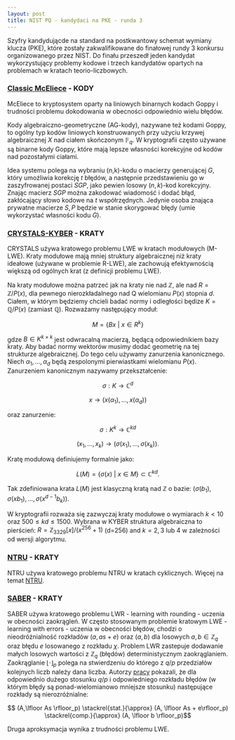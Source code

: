 ```yaml
---
layout: post
title: NIST PQ - kandydaci na PKE - runda 3
---
```


Szyfry kandydującde na standard na postkwantowy schemat wymiany klucza (PKE),
które zostały zakwalifikowane do finałowej rundy 3 konkursu organizowanego przez NIST.
Do finału przeszedł jeden kandydat wykorzystujący problemy kodowe i trzech kandydatów
opartych na problemach w kratach teorio-liczbowych.

### [Classic McEliece](https://classic.mceliece.org/) - KODY

McEliece to kryptosystem oparty na liniowych binarnych kodach Goppy i trudności
problemu dokodowania w obecności odpowiednio wielu błędów.

Kody algebraiczno-geometryczne (AG-kody), nazywane też kodami Goppy, to ogólny typ kodów liniowych
konstruowanych przy użyciu krzywej algebraicznej $X$ nad ciałem skończonym $\mathbb{F}_q$. W kryptografii
często używane są binarne kody Goppy, które mają lepsze własności korekcyjne od kodów nad pozostałymi ciałami.

Idea systemu polega na wybraniu (n,k)-kodu o macierzy generującej $G$, który umożliwia korekcję $t$ błędów,
a następnie przedstawieniu go w zaszyfrowanej postaci $SGP$, jako pewien losowy $(n,k)$-kod korekcyjny.
Znając macierz $SGP$ można zakodować wiadomość i dodać błąd, zakłócający słowo kodowe na $t$ współrzędnych.
Jedynie osoba znająca prywatne macierze $S,P$ będzie w stanie skorygować błędy (umie wykorzystać własności kodu $G$).

### [CRYSTALS-KYBER](https://pq-crystals.org/) - KRATY

CRYSTALS używa kratowego problemu LWE w kratach modułowych (M-LWE). Kraty modułowe mają mniej struktury
algebraicznej niż kraty ideałowe (używane w problemie R-LWE), ale zachowują efektywnością większą od ogólnych
krat (z definicji problemu LWE).

Na kraty modułowe można patrzeć jak na kraty nie nad $\mathbb{Z}$, ale nad $R=\mathbb{Z}/P(x)$, dla pewnego
nierozkładalnego nad Q wielomianu $P(x)$ stopnia $d$. Ciałem, w którym będziemy chcieli badać normy i odległości
będize $K=\mathbb{Q}/P(x)$ (zamiast $\mathbb{Q}$). Rozważamy następujący moduł:

$$ M = \{ Bx~|~x \in R^k \}$$

gdze $B\in K^{k \times k}$ jest odwracalną macierzą, będącą odpowiednikiem bazy kraty. Aby badać normy wektorów
musimy dodać geometrię na tej strukturze algebraicznej. Do tego celu używamy zanurzenia kanonicznego. Niech
$\alpha_1,\ldots,\alpha_d$ będą zespolonymi pierwiastkami wielomianu $P(x)$. Zanurzeniem kanonicznym nazywamy przekształcenie:

$$ \sigma: K \rightarrow \mathbb{C}^d$$

$$ x \rightarrow (x(\alpha_1),\ldots,x(\alpha_d))$$

oraz zanurzenie:

$$ \sigma: K^k \rightarrow \mathbb{C}^{kd}$$

$$ (x_1,\ldots,x_k) \rightarrow (\sigma(x_1),\ldots,\sigma(x_k)).$$

Kratę modułową definiujemy formalnie jako:

$$ L(M) = \{ \sigma(x)~|~x \in M \} \subset \mathbb{C}^{kd}.$$

Tak zdefiniowana krata $L(M)$ jest klasyczną kratą nad $\mathbb{Z}$ o bazie: $(\sigma(b_1), \sigma(xb_1), \ldots, \sigma(x^{d-1}b_k))$.

W kryptografii rozważa się zazwyczaj kraty modułowe o wymiarach $k<10$ oraz $500\leqslant kd \leqslant 1500$.
Wybrana w KYBER struktura algebraiczna to pierścień: $R=\mathbb{Z}_{3329}[x]/(x^{256}+1)$ (d=256) and $k=2,3$ lub $4$ w zależności od wersji
algorytmu.

### [NTRU](https://ntru.org/) - KRATY

NTRU używa kratowego problemu NTRU w kratach cyklicznych. Więcej na temat [NTRU](https://keipie.github.io/ntru/).

### [SABER](https://www.esat.kuleuven.be/cosic/pqcrypto/saber/) - KRATY

SABER używa kratowego problemu LWR - learning with rounding - uczenia w obecności zaokrągleń. W często stosowanym problemie kratowym LWE -
learning with errors - uczenia w obecności błędów, chodzi o nieodróżnialność rozkładów $(a,as+e)$ oraz $(a,b)$ dla losowych
$a,b \in \mathbb{Z}_q$ oraz błędu $e$ losowanego z rozkładu $\chi$. Problem LWR zastepuje dodawanie małych losowych wartości z $\mathbb {Z}_q$
(błędów) deterministycznym zaokrąglaniem. Zaokrąglanie $\lfloor \cdot \rfloor_p$ polega na stwierdzeniu do którego z $q/p$ przedziałów kolejnych liczb należy dana liczba.
Autorzy [pracy](https://eprint.iacr.org/2011/401.pdf) pokazali, że dla odpowiednio dużego stosunku $q/p$ i odpowiedniego rozkładu błędów
(w którym błędy są ponad-wielomianowo mniejsze stosunku) następujące rozkłady są nierozróżnialne:

$$ (A,\lfloor As \rfloor_p) \stackrel{stat.}{\approx} (A, \lfloor As + e\rfloor_p) \stackrel{comp.}{\approx} (A, \lfloor b \rfloor_p)$$

Druga aproksymacja wynika z trudności problemu LWE.
